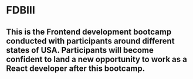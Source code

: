 # FDBIII
## This is the Frontend development bootcamp conducted with participants around different states of USA. Participants will become confident to land a new opportunity to work as a React developer after this bootcamp.
